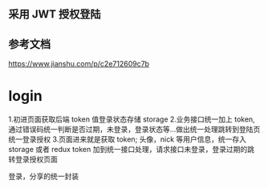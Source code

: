 ## 采用 JWT 授权登陆

## 参考文档

https://www.jianshu.com/p/c2e712609c7b

# login

1.初进页面获取后端 token 值登录状态存储 storage 2.业务接口统一加上 token,通过错误码统一判断是否过期，未登录，登录状态等...做出统一处理跳转到登陆页统一登录授权 3.页面进来就是获取 token; 头像，nick 等用户信息，统一存入 storage 或者 redux
token 加到统一接口处理，请求接口未登录，登录过期的跳转登录授权页面

登录，分享的统一封装
